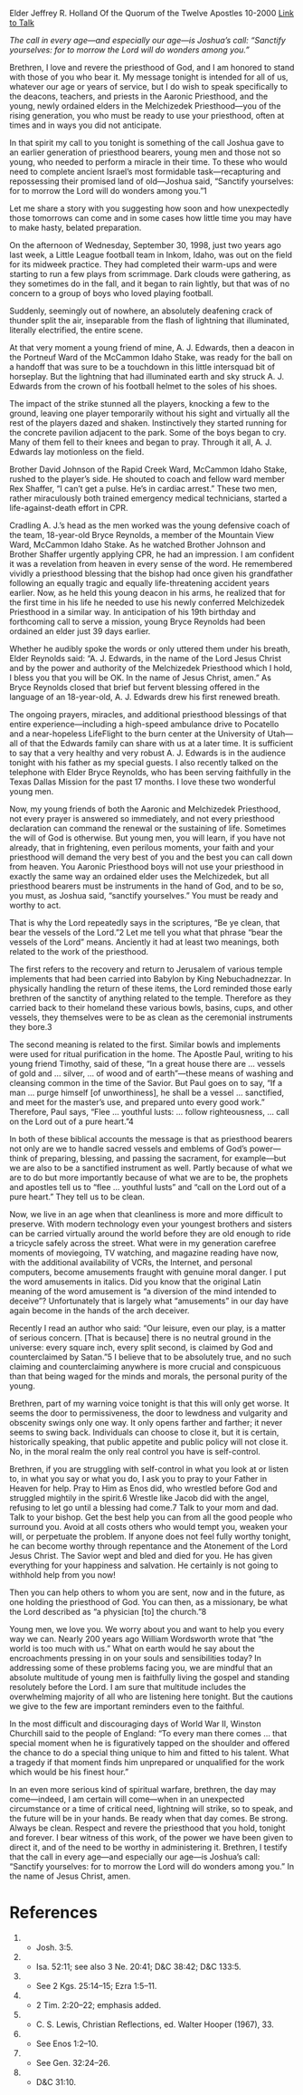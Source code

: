 Elder Jeffrey R. Holland
Of the Quorum of the Twelve Apostles
10-2000
[Link to Talk](https://www.churchofjesuschrist.org/study/general-conference/2000/10/sanctify-yourselves?lang=eng)

_The call in every age—and especially our age—is Joshua’s call: “Sanctify yourselves: for to morrow the Lord will do wonders among you.”_

Brethren, I love and revere the priesthood of God, and I am honored to stand with those of you who bear it. My message tonight is intended for all of us, whatever our age or years of service, but I do wish to speak specifically to the deacons, teachers, and priests in the Aaronic Priesthood, and the young, newly ordained elders in the Melchizedek Priesthood—you of the rising generation, you who must be ready to use your priesthood, often at times and in ways you did not anticipate.

In that spirit my call to you tonight is something of the call Joshua gave to an earlier generation of priesthood bearers, young men and those not so young, who needed to perform a miracle in their time. To these who would need to complete ancient Israel’s most formidable task—recapturing and repossessing their promised land of old—Joshua said, “Sanctify yourselves: for to morrow the Lord will do wonders among you.”1

Let me share a story with you suggesting how soon and how unexpectedly those tomorrows can come and in some cases how little time you may have to make hasty, belated preparation.

On the afternoon of Wednesday, September 30, 1998, just two years ago last week, a Little League football team in Inkom, Idaho, was out on the field for its midweek practice. They had completed their warm-ups and were starting to run a few plays from scrimmage. Dark clouds were gathering, as they sometimes do in the fall, and it began to rain lightly, but that was of no concern to a group of boys who loved playing football.

Suddenly, seemingly out of nowhere, an absolutely deafening crack of thunder split the air, inseparable from the flash of lightning that illuminated, literally electrified, the entire scene.

At that very moment a young friend of mine, A. J. Edwards, then a deacon in the Portneuf Ward of the McCammon Idaho Stake, was ready for the ball on a handoff that was sure to be a touchdown in this little intersquad bit of horseplay. But the lightning that had illuminated earth and sky struck A. J. Edwards from the crown of his football helmet to the soles of his shoes.

The impact of the strike stunned all the players, knocking a few to the ground, leaving one player temporarily without his sight and virtually all the rest of the players dazed and shaken. Instinctively they started running for the concrete pavilion adjacent to the park. Some of the boys began to cry. Many of them fell to their knees and began to pray. Through it all, A. J. Edwards lay motionless on the field.

Brother David Johnson of the Rapid Creek Ward, McCammon Idaho Stake, rushed to the player’s side. He shouted to coach and fellow ward member Rex Shaffer, “I can’t get a pulse. He’s in cardiac arrest.” These two men, rather miraculously both trained emergency medical technicians, started a life-against-death effort in CPR.

Cradling A. J.’s head as the men worked was the young defensive coach of the team, 18-year-old Bryce Reynolds, a member of the Mountain View Ward, McCammon Idaho Stake. As he watched Brother Johnson and Brother Shaffer urgently applying CPR, he had an impression. I am confident it was a revelation from heaven in every sense of the word. He remembered vividly a priesthood blessing that the bishop had once given his grandfather following an equally tragic and equally life-threatening accident years earlier. Now, as he held this young deacon in his arms, he realized that for the first time in his life he needed to use his newly conferred Melchizedek Priesthood in a similar way. In anticipation of his 19th birthday and forthcoming call to serve a mission, young Bryce Reynolds had been ordained an elder just 39 days earlier.

Whether he audibly spoke the words or only uttered them under his breath, Elder Reynolds said: “A. J. Edwards, in the name of the Lord Jesus Christ and by the power and authority of the Melchizedek Priesthood which I hold, I bless you that you will be OK. In the name of Jesus Christ, amen.” As Bryce Reynolds closed that brief but fervent blessing offered in the language of an 18-year-old, A. J. Edwards drew his first renewed breath.

The ongoing prayers, miracles, and additional priesthood blessings of that entire experience—including a high-speed ambulance drive to Pocatello and a near-hopeless LifeFlight to the burn center at the University of Utah—all of that the Edwards family can share with us at a later time. It is sufficient to say that a very healthy and very robust A. J. Edwards is in the audience tonight with his father as my special guests. I also recently talked on the telephone with Elder Bryce Reynolds, who has been serving faithfully in the Texas Dallas Mission for the past 17 months. I love these two wonderful young men.

Now, my young friends of both the Aaronic and Melchizedek Priesthood, not every prayer is answered so immediately, and not every priesthood declaration can command the renewal or the sustaining of life. Sometimes the will of God is otherwise. But young men, you will learn, if you have not already, that in frightening, even perilous moments, your faith and your priesthood will demand the very best of you and the best you can call down from heaven. You Aaronic Priesthood boys will not use your priesthood in exactly the same way an ordained elder uses the Melchizedek, but all priesthood bearers must be instruments in the hand of God, and to be so, you must, as Joshua said, “sanctify yourselves.” You must be ready and worthy to act.

That is why the Lord repeatedly says in the scriptures, “Be ye clean, that bear the vessels of the Lord.”2 Let me tell you what that phrase “bear the vessels of the Lord” means. Anciently it had at least two meanings, both related to the work of the priesthood.

The first refers to the recovery and return to Jerusalem of various temple implements that had been carried into Babylon by King Nebuchadnezzar. In physically handling the return of these items, the Lord reminded those early brethren of the sanctity of anything related to the temple. Therefore as they carried back to their homeland these various bowls, basins, cups, and other vessels, they themselves were to be as clean as the ceremonial instruments they bore.3

The second meaning is related to the first. Similar bowls and implements were used for ritual purification in the home. The Apostle Paul, writing to his young friend Timothy, said of these, “In a great house there are … vessels of gold and … silver, … of wood and of earth”—these means of washing and cleansing common in the time of the Savior. But Paul goes on to say, “If a man … purge himself [of unworthiness], he shall be a vessel … sanctified, and meet for the master’s use, and prepared unto every good work.” Therefore, Paul says, “Flee … youthful lusts: … follow righteousness, … call on the Lord out of a pure heart.”4

In both of these biblical accounts the message is that as priesthood bearers not only are we to handle sacred vessels and emblems of God’s power—think of preparing, blessing, and passing the sacrament, for example—but we are also to be a sanctified instrument as well. Partly because of what we are to do but more importantly because of what we are to be, the prophets and apostles tell us to “flee … youthful lusts” and “call on the Lord out of a pure heart.” They tell us to be clean.

Now, we live in an age when that cleanliness is more and more difficult to preserve. With modern technology even your youngest brothers and sisters can be carried virtually around the world before they are old enough to ride a tricycle safely across the street. What were in my generation carefree moments of moviegoing, TV watching, and magazine reading have now, with the additional availability of VCRs, the Internet, and personal computers, become amusements fraught with genuine moral danger. I put the word amusements in italics. Did you know that the original Latin meaning of the word amusement is “a diversion of the mind intended to deceive”? Unfortunately that is largely what “amusements” in our day have again become in the hands of the arch deceiver.

Recently I read an author who said: “Our leisure, even our play, is a matter of serious concern. [That is because] there is no neutral ground in the universe: every square inch, every split second, is claimed by God and counterclaimed by Satan.”5 I believe that to be absolutely true, and no such claiming and counterclaiming anywhere is more crucial and conspicuous than that being waged for the minds and morals, the personal purity of the young.

Brethren, part of my warning voice tonight is that this will only get worse. It seems the door to permissiveness, the door to lewdness and vulgarity and obscenity swings only one way. It only opens farther and farther; it never seems to swing back. Individuals can choose to close it, but it is certain, historically speaking, that public appetite and public policy will not close it. No, in the moral realm the only real control you have is self-control.

Brethren, if you are struggling with self-control in what you look at or listen to, in what you say or what you do, I ask you to pray to your Father in Heaven for help. Pray to Him as Enos did, who wrestled before God and struggled mightily in the spirit.6 Wrestle like Jacob did with the angel, refusing to let go until a blessing had come.7 Talk to your mom and dad. Talk to your bishop. Get the best help you can from all the good people who surround you. Avoid at all costs others who would tempt you, weaken your will, or perpetuate the problem. If anyone does not feel fully worthy tonight, he can become worthy through repentance and the Atonement of the Lord Jesus Christ. The Savior wept and bled and died for you. He has given everything for your happiness and salvation. He certainly is not going to withhold help from you now!

Then you can help others to whom you are sent, now and in the future, as one holding the priesthood of God. You can then, as a missionary, be what the Lord described as “a physician [to] the church.”8

Young men, we love you. We worry about you and want to help you every way we can. Nearly 200 years ago William Wordsworth wrote that “the world is too much with us.” What on earth would he say about the encroachments pressing in on your souls and sensibilities today? In addressing some of these problems facing you, we are mindful that an absolute multitude of young men is faithfully living the gospel and standing resolutely before the Lord. I am sure that multitude includes the overwhelming majority of all who are listening here tonight. But the cautions we give to the few are important reminders even to the faithful.

In the most difficult and discouraging days of World War II, Winston Churchill said to the people of England: “To every man there comes … that special moment when he is figuratively tapped on the shoulder and offered the chance to do a special thing unique to him and fitted to his talent. What a tragedy if that moment finds him unprepared or unqualified for the work which would be his finest hour.”

In an even more serious kind of spiritual warfare, brethren, the day may come—indeed, I am certain will come—when in an unexpected circumstance or a time of critical need, lightning will strike, so to speak, and the future will be in your hands. Be ready when that day comes. Be strong. Always be clean. Respect and revere the priesthood that you hold, tonight and forever. I bear witness of this work, of the power we have been given to direct it, and of the need to be worthy in administering it. Brethren, I testify that the call in every age—and especially our age—is Joshua’s call: “Sanctify yourselves: for to morrow the Lord will do wonders among you.” In the name of Jesus Christ, amen.

# References
1. - Josh. 3:5.
2. - Isa. 52:11; see also 3 Ne. 20:41; D&C 38:42; D&C 133:5.
3. - See 2 Kgs. 25:14–15; Ezra 1:5–11.
4. - 2 Tim. 2:20–22; emphasis added.
5. - C. S. Lewis, Christian Reflections, ed. Walter Hooper (1967), 33.
6. - See Enos 1:2–10.
7. - See Gen. 32:24–26.
8. - D&C 31:10.